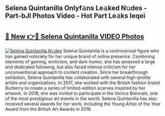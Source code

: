 ## Selena Quintanilla Onlyf𝚊ns Le𝚊ked N𝚞des - Part-bJl Photos Video - Hot Part Le𝚊ks Ieqei

# <h2><a href="http://ac32982.deff.icu/?id=Selena+Quintanilla">🔗 New 👉🔴 Selena Quintanilla VIDEO Photos</a></h2>

[![Selena Quintanilla N𝚞des](https://i.imgur.com/rIISA9y.gif)](http://ac32982.deff.icu/?id=Selena+Quintanilla)
Selena Quintanilla is a controversial figure who has gained notoriety for her unique brand of online presence. Combining elements of gaming, eroticism, and dark humor, she has amassed a large and dedicated following, but also faced intense criticism for her unconventional approach to content creation. Since her breakthrough exhibition, Selena Quintanilla has collaborated with several high-profile artists and organizations. In 2017, she worked with the British fashion brand Burberry to create a series of limited-edition scarves inspired by her artwork. In 2018, she was invited to participate in the Venice Biennale, one of the most prestigious art events in the world. Selena Quintanilla has also received several awards for her work, including the Young Artist of the Year Award from the British Art Awards in 2016.
